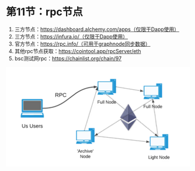 # 第11节：rpc节点

1. 三方节点：https://dashboard.alchemy.com/apps（仅限于Dapp使用）
2. 三方节点：https://infura.io/（仅限于Dapp使用）
3. 官方节点：https://rpc.info/（可用于graphnode同步数据）
4. 其他rpc节点获取：https://cointool.app/rpcServer/eth
5. bsc测试网rpc：https://chainlist.org/chain/97

![image-20220914115548231](assets/image-20220914115548231.png)